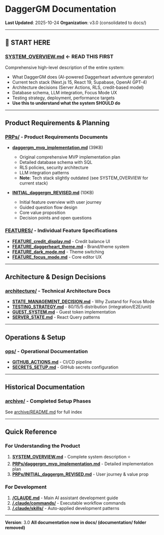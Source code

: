 # DaggerGM Documentation

**Last Updated**: 2025-10-24
**Organization**: v3.0 (consolidated to docs/)

---

## 🎯 **START HERE**

### **[SYSTEM_OVERVIEW.md](SYSTEM_OVERVIEW.md)** ← **READ THIS FIRST**

Comprehensive high-level description of the entire system:

- What DaggerGM does (AI-powered Daggerheart adventure generator)
- Current tech stack (Next.js 15, React 19, Supabase, OpenAI GPT-4)
- Architecture decisions (Server Actions, RLS, credit-based model)
- Database schema, LLM integration, Focus Mode UX
- Testing strategy, deployment, performance targets
- **Use this to understand what the system SHOULD do**

---

## Product Requirements & Planning

### **[PRPs/](PRPs/)** - Product Requirements Documents

- **[daggergm_mvp_implementation.md](PRPs/daggergm_mvp_implementation.md)** (39KB)
  - Original comprehensive MVP implementation plan
  - Detailed database schema with SQL
  - RLS policies, security architecture
  - LLM integration patterns
  - **Note**: Tech stack slightly outdated (see SYSTEM_OVERVIEW for current stack)

- **[INITIAL_daggergm_REVISED.md](PRPs/INITIAL_daggergm_REVISED.md)** (10KB)
  - Initial feature overview with user journey
  - Guided question flow design
  - Core value proposition
  - Decision points and open questions

### **[FEATURES/](FEATURES/)** - Individual Feature Specifications

- **[FEATURE_credit_display.md](FEATURES/FEATURE_credit_display.md)** - Credit balance UI
- **[FEATURE_daggerheart_theme.md](FEATURES/FEATURE_daggerheart_theme.md)** - Brand/theme system
- **[FEATURE_dark_mode.md](FEATURES/FEATURE_dark_mode.md)** - Theme switching
- **[FEATURE_focus_mode.md](FEATURES/FEATURE_focus_mode.md)** - Core editor UX

---

## Architecture & Design Decisions

### **[architecture/](architecture/)** - Technical Architecture Docs

- **[STATE_MANAGEMENT_DECISION.md](architecture/STATE_MANAGEMENT_DECISION.md)** - Why Zustand for Focus Mode
- **[TESTING_STRATEGY.md](architecture/TESTING_STRATEGY.md)** - 80/15/5 distribution (integration/E2E/unit)
- **[GUEST_SYSTEM.md](architecture/GUEST_SYSTEM.md)** - Guest token implementation
- **[SERVER_STATE.md](architecture/SERVER_STATE.md)** - React Query patterns

---

## Operations & Setup

### **[ops/](ops/)** - Operational Documentation

- **[GITHUB_ACTIONS.md](ops/GITHUB_ACTIONS.md)** - CI/CD pipeline
- **[SECRETS_SETUP.md](ops/SECRETS_SETUP.md)** - GitHub secrets configuration

---

## Historical Documentation

### **[archive/](archive/)** - Completed Setup Phases

See [archive/README.md](archive/README.md) for full index

---

## Quick Reference

### For Understanding the Product

1. **[SYSTEM_OVERVIEW.md](SYSTEM_OVERVIEW.md)** - Complete system description ⭐
2. **[PRPs/daggergm_mvp_implementation.md](PRPs/daggergm_mvp_implementation.md)** - Detailed implementation plan
3. **[PRPs/INITIAL_daggergm_REVISED.md](PRPs/INITIAL_daggergm_REVISED.md)** - User journey & value prop

### For Development

1. **[/CLAUDE.md](../CLAUDE.md)** - Main AI assistant development guide
2. **[/.claude/commands/](../.claude/commands/)** - Executable workflow commands
3. **[/.claude/skills/](../.claude/skills/)** - Auto-applied development patterns

---

**Version**: 3.0
**All documentation now in docs/ (documentation/ folder removed)**
